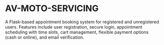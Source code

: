 # AV-MOTO-SERVICING
A Flask-based appointment booking system for registered and unregistered users. Features include user registration, secure login, appointment scheduling with time slots, cart management, flexible payment options (cash or online), and email verification.
